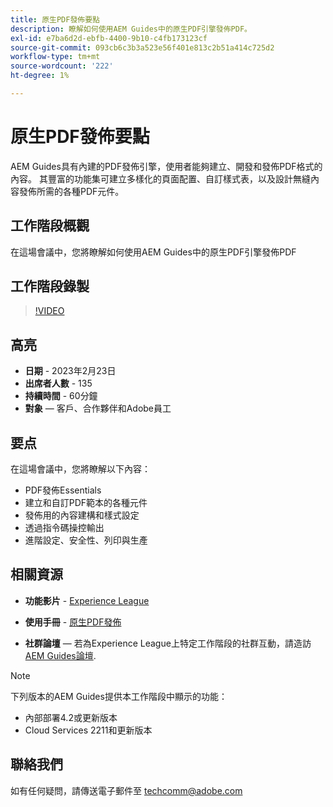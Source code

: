 ```yaml
---
title: 原生PDF發佈要點
description: 瞭解如何使用AEM Guides中的原生PDF引擎發佈PDF。
exl-id: e7ba6d2d-ebfb-4400-9b10-c4fb173123cf
source-git-commit: 093cb6c3b3a523e56f401e813c2b51a414c725d2
workflow-type: tm+mt
source-wordcount: '222'
ht-degree: 1%

---
```


# 原生PDF發佈要點

AEM Guides具有內建的PDF發佈引擎，使用者能夠建立、開發和發佈PDF格式的內容。 其豐富的功能集可建立多樣化的頁面配置、自訂樣式表，以及設計無縫內容發佈所需的各種PDF元件。

## 工作階段概觀

在這場會議中，您將瞭解如何使用AEM Guides中的原生PDF引擎發佈PDF

## 工作階段錄製

>[!VIDEO](https://video.tv.adobe.com/v/3416076/native-pdf?quality=12&learn=on)

## 高亮

- **日期** - 2023年2月23日
- **出席者人數** - 135
- **持續時間** - 60分鐘
- **對象**  — 客戶、合作夥伴和Adobe員工

## 要点

在這場會議中，您將瞭解以下內容：
- PDF發佈Essentials
- 建立和自訂PDF範本的各種元件
- 發佈用的內容建構和樣式設定
- 透過指令碼操控輸出
- 進階設定、安全性、列印與生產

## 相關資源

- **功能影片** -  [Experience League](https://experienceleague.adobe.com/docs/experience-manager-guides-learn/videos/advanced-user-guide/overview.html?lang=en)

- **使用手冊** - [原生PDF發佈](https://experienceleague.adobe.com/docs/experience-manager-guides-learn/tutorials/configuring/config-native-pdf-publish/pdf-template.html?lang=en)

- **社群論壇**  — 若為Experience League上特定工作階段的社群互動，請造訪  [AEM Guides論壇](https://experienceleaguecommunities.adobe.com/t5/experience-manager-guides/bd-p/xml-documentation-discussions).

>[!NOTE]
>
> 下列版本的AEM Guides提供本工作階段中顯示的功能：
> - 內部部署4.2或更新版本
> - Cloud Services 2211和更新版本


## 聯絡我們

如有任何疑問，請傳送電子郵件至 <techcomm@adobe.com>
